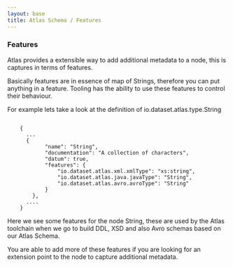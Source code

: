 ```yaml
---
layout: base
title: Atlas Schema / Features
---
```


### Features

Atlas provides a extensible way to add additional metadata to a node,  this is captures in terms of features.

Basically features are in essence of map of Strings,  therefore you can put anything in a feature.  Tooling has the ability to use these features to control their behaviour.

For example lets take a look at the definition of io.dataset.atlas.type.String

<pre><code data-language="json">
    {
      ...
      {
            "name": "String",
            "documentation": "A collection of characters",
            "datum": true,
            "features": {
                "io.dataset.atlas.xml.xmlType": "xs:string",
                "io.dataset.atlas.java.javaType": "String",
                "io.dataset.atlas.avro.avroType": "String"
            }
        },
      ....
    }
</code></pre>

Here we see some features for the node String, these are used by the Atlas toolchain when we go to build DDL, XSD and also Avro schemas based on our Atlas Schema.

You are able to add more of these features if you are looking for an extension point to the node to capture additional metadata.